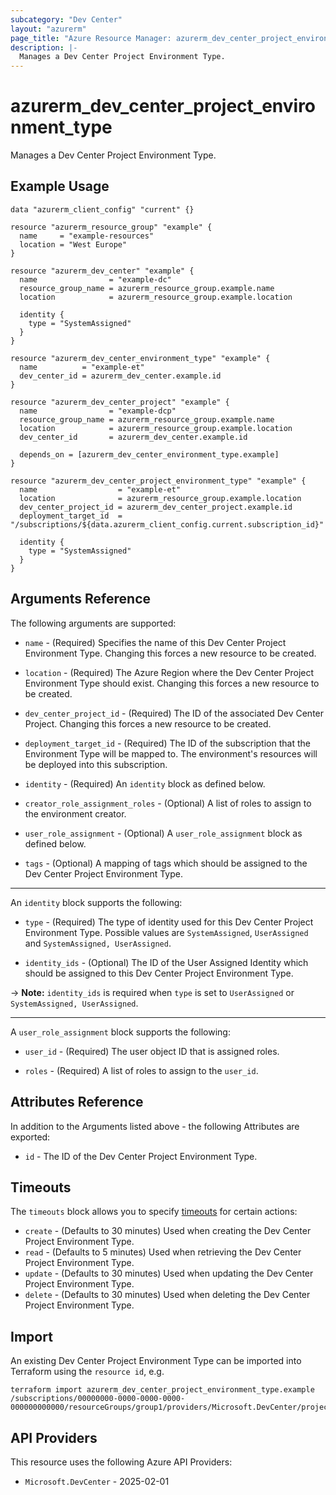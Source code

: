 ```yaml
---
subcategory: "Dev Center"
layout: "azurerm"
page_title: "Azure Resource Manager: azurerm_dev_center_project_environment_type"
description: |-
  Manages a Dev Center Project Environment Type.
---
```


# azurerm_dev_center_project_environment_type

Manages a Dev Center Project Environment Type.

## Example Usage

```hcl
data "azurerm_client_config" "current" {}

resource "azurerm_resource_group" "example" {
  name     = "example-resources"
  location = "West Europe"
}

resource "azurerm_dev_center" "example" {
  name                = "example-dc"
  resource_group_name = azurerm_resource_group.example.name
  location            = azurerm_resource_group.example.location

  identity {
    type = "SystemAssigned"
  }
}

resource "azurerm_dev_center_environment_type" "example" {
  name          = "example-et"
  dev_center_id = azurerm_dev_center.example.id
}

resource "azurerm_dev_center_project" "example" {
  name                = "example-dcp"
  resource_group_name = azurerm_resource_group.example.name
  location            = azurerm_resource_group.example.location
  dev_center_id       = azurerm_dev_center.example.id

  depends_on = [azurerm_dev_center_environment_type.example]
}

resource "azurerm_dev_center_project_environment_type" "example" {
  name                  = "example-et"
  location              = azurerm_resource_group.example.location
  dev_center_project_id = azurerm_dev_center_project.example.id
  deployment_target_id  = "/subscriptions/${data.azurerm_client_config.current.subscription_id}"

  identity {
    type = "SystemAssigned"
  }
}
```

## Arguments Reference

The following arguments are supported:

* `name` - (Required) Specifies the name of this Dev Center Project Environment Type. Changing this forces a new resource to be created.

* `location` - (Required) The Azure Region where the Dev Center Project Environment Type should exist. Changing this forces a new resource to be created.

* `dev_center_project_id` - (Required) The ID of the associated Dev Center Project. Changing this forces a new resource to be created.

* `deployment_target_id` - (Required) The ID of the subscription that the Environment Type will be mapped to. The environment's resources will be deployed into this subscription.

* `identity` - (Required) An `identity` block as defined below.

* `creator_role_assignment_roles` - (Optional) A list of roles to assign to the environment creator.

* `user_role_assignment` - (Optional) A `user_role_assignment` block as defined below.

* `tags` - (Optional) A mapping of tags which should be assigned to the Dev Center Project Environment Type.

---

An `identity` block supports the following:

* `type` - (Required) The type of identity used for this Dev Center Project Environment Type. Possible values are `SystemAssigned`, `UserAssigned` and `SystemAssigned, UserAssigned`.

* `identity_ids` - (Optional) The ID of the User Assigned Identity which should be assigned to this Dev Center Project Environment Type.

-> **Note:** `identity_ids` is required when `type` is set to `UserAssigned` or `SystemAssigned, UserAssigned`.

---

A `user_role_assignment` block supports the following:

* `user_id` - (Required) The user object ID that is assigned roles.

* `roles` - (Required) A list of roles to assign to the `user_id`.

## Attributes Reference

In addition to the Arguments listed above - the following Attributes are exported:

* `id` - The ID of the Dev Center Project Environment Type.

## Timeouts

The `timeouts` block allows you to specify [timeouts](https://www.terraform.io/docs/configuration/resources.html#timeouts) for certain actions:

* `create` - (Defaults to 30 minutes) Used when creating the Dev Center Project Environment Type.
* `read` - (Defaults to 5 minutes) Used when retrieving the Dev Center Project Environment Type.
* `update` - (Defaults to 30 minutes) Used when updating the Dev Center Project Environment Type.
* `delete` - (Defaults to 30 minutes) Used when deleting the Dev Center Project Environment Type.

## Import

An existing Dev Center Project Environment Type can be imported into Terraform using the `resource id`, e.g.

```shell
terraform import azurerm_dev_center_project_environment_type.example /subscriptions/00000000-0000-0000-0000-000000000000/resourceGroups/group1/providers/Microsoft.DevCenter/projects/project1/environmentTypes/et1
```

## API Providers
<!-- This section is generated, changes will be overwritten -->
This resource uses the following Azure API Providers:

* `Microsoft.DevCenter` - 2025-02-01
